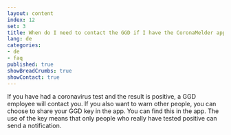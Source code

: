 ```yaml
---
layout: content
index: 12
set: 3
title: When do I need to contact the GGD if I have the CoronaMelder app on my phone?
lang: de
categories:
- de
- faq
published: true
showBreadCrumbs: true
showContact: true
---
```


If you have had a coronavirus test and the result is positive, a GGD employee will contact you.
If you also want to warn other people, you can choose to share your GGD key in the app. You can find this in the app. The use of the key means that only people who really have tested positive can send a notification.
  
